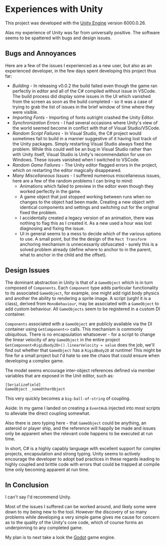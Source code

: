 # Experiences with Unity

This project was developed with the [Unity Engine](https://unity.com/) version 6000.0.26.

Alas my experience of Unity was far from universally positive.   The software seems to be spattered with bugs and design issues.   

## Bugs and Annoyances

Here are a few of the issues I experienced as a new user, but also as an experienced developer, in the few days spent developing this project thus far:

* *Building* - In releasing v0.0.2 the build failed even though the game ran perfectly in editor and all of the C# compiled without issue in VSCode.   The build process did display some issues in the UI which vanished from the screen as soon as the build completed - so it was a case of trying to grab the list of issues in the brief window of time where they were visible.
* *Importing Fonts* - Importing of fonts outright crashed the Unity Editor.
* *Synchronization Errors* - I had several occasions where Unity's view of the world seemed become in conflict with that of Visual Studio/VSCode.
* *Random Script Failures* - In Visual Studio, the C# project would sometimes fail to build in a manner suggestive of it having lost track of the Unity packages.   Simply restarting Visual Studio always fixed the problem.   While this could well be an bug in Visual Studio rather than with Unity itself, Visual Studio is Unity's recommendation for use on Windows.  These issues vanished when I switched to VSCode.
* *Random Game Failures* - The Unity editor flagged errors in the project, which on restarting the editor magically disappeared.
* *Many Miscellaneous Issues* - I suffered numerous miscellaneous issues, here are a few of the random problems I can bring to mind:
  * Animations which failed to preview in the editor even though they worked perfectly in the game.
  * A game object that just stopped working between runs when no changes to the object had been made.   Creating a new object with identical components and settings and switching out for the original fixed the problem.
  * I accidentally created a legacy version of an animation, there was nothing to flag this as I created it.  As a new used a hour was lost diagnosing and fixing the issue. 
  * UI in general seems to a mess to decide which of the various options to use.  A small point, but the the design of the `Rect Transform` anchoring mechanism is unnecessarily obfuscated - surely this is a solved problem already (define where to anchor to in the parent, what to anchor in the child and the offset).
  
## Design Issues

The dominant abstraction in Unity is that of a `GameObject` which is in turn composed of `Components`. Each `Component` type adds particular functionality to its associated `GameObject`, for example, one might add rigid body physics and another the ability to rendering a sprite image.  A script (urgh! it is a class), derived from `MonoBehaviour`, may be associated with a `GameObject` to add custom behaviour.  All `GameObjects` seem to be registered in a custom DI container.   

`Components` associated with a `GameObject` are publicly available via the DI container using `GetComponent<>` calls.  This mechanism is commonly ubiquitous.  There is no encapsulation whatsoever - for a script to change the linear velocity of any `GameObject` in the entire project `GetComponent<Rigidbody2D>().linearVelocity = value` does the job, we'll find out whether that `GameObject` has a `RigidBody2D` at runtime!  This might be fine for a small project but I'd hate to see the chaos that could ensure when developing a complex game.

The model seems encourage inter-object references defined via member variables that are exposed in the Unit editor, such as:

```
[SerializeField]
GameObject _someOtherObject
```

This very quickly becomes a `big-ball-of-string` of coupling. 

Aside: In my game I landed on creating a `EventHub` injected into most scripts to alleviate the direct coupling somewhat.   

Also there is zero typing here - that `GameObject` could be anything, an asteroid or player ship, and the reference will happily be made and issues only be apparent when the relevant code happens to be executed at run time.

In short, C# is a highly capably language with excellent support for complex projects, encapsulation and strong typing.  Unity seems to actively encourage the developer to adopt bad practices in these regards leading to highly coupled and brittle code with errors that could be trapped at compile time only becoming apparent at run time.

## In Conclusion

I can't say I'd recommend Unity.  

Most of the issues I suffered can be worked around, and likely some were down to my being new to the tool. However the discovery of so many problems while developing a very simple game gives me cause for concern as to the quality of the Unity's core code, which of course forms an underpinning to any completed game.

My plan is to next take a look the [Godot](https://godotengine.org/) game engine.
